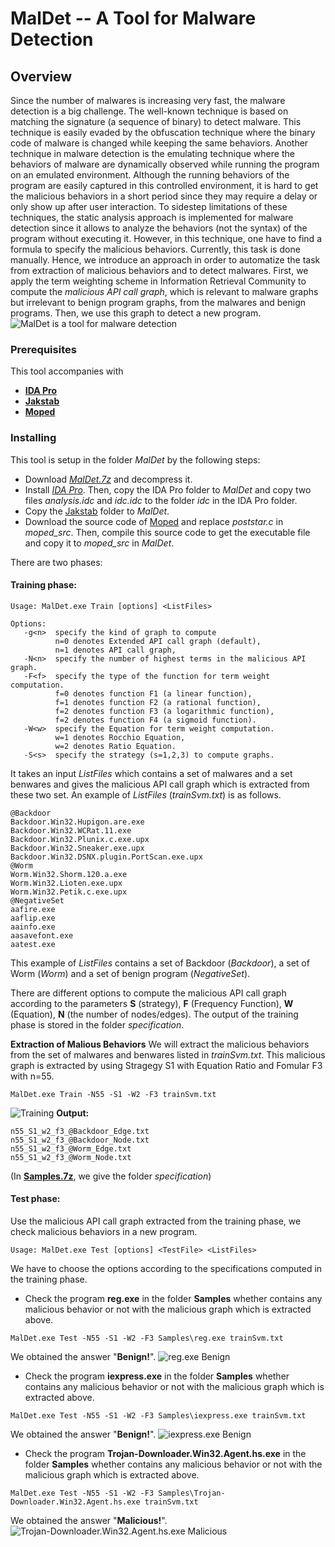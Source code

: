 
# MalDet --  A Tool for Malware Detection

## Overview
Since the number of malwares is increasing very fast, the malware detection is a big challenge. The well-known technique is based on matching the signature (a sequence of binary) to detect malware. This technique is easily evaded by the obfuscation technique where the binary code of malware is changed while keeping the same behaviors.  Another technique in malware detection is the emulating technique  where the behaviors of malware are dynamically observed while running the program on an emulated environment. Although the running behaviors of the program are easily captured in this controlled environment, it is hard to get the malicious behaviors  in a short period since they may require a delay or only show up after user interaction. To sidestep limitations of these techniques, the static analysis approach is implemented for malware detection since it allows to analyze the behaviors (not the syntax) of the program without executing it. However, in this technique, one have to find a formula to specify the malicious behaviors. Currently, this task is done manually. Hence, we introduce an approach in order to automatize the task from extraction of malicious behaviors  and to detect malwares. First, we apply the term weighting scheme in Information Retrieval Community to compute the *malicious API call graph*, which is relevant to malware graphs but irrelevant to benign program graphs, from the malwares and benign programs. Then, we use this graph to detect a new program.
![MalDet is a tool for malware detection](https://raw.githubusercontent.com/dkhuuthe/MalDet/path/images/MalDet_small.png)
 
### Prerequisites

This tool accompanies with 
  + [**IDA Pro**](https://www.hex-rays.com/products/ida/index.shtml)
  + [**Jakstab**](http://www.jakstab.org/)
  + [**Moped**](http://www2.informatik.uni-stuttgart.de/fmi/szs/tools/moped/)

### Installing

This tool is setup in the folder *MalDet* by the following steps:
+ Download [*MalDet.7z*](https://github.com/dkhuuthe/MalDet/raw/master/MalDet.7z) and decompress it.
+ Install [*IDA Pro*](https://www.hex-rays.com/products/ida/index.shtml). Then, copy the IDA Pro folder to *MalDet* and copy two files *analysis.idc* and *idc.idc* to the folder *idc* in the IDA Pro folder.
+ Copy the [Jakstab](http://www.jakstab.org/) folder to *MalDet*.
+ Download the source code of [Moped](http://www2.informatik.uni-stuttgart.de/fmi/szs/tools/moped/) and replace *poststar.c* in *moped_src*. Then, compile this source code to get the executable file and copy it to *moped_src* in *MalDet*.

There are two phases:
#### Training phase: 
```
Usage: MalDet.exe Train [options] <ListFiles>
```
```
Options:
   -g<n>  specify the kind of graph to compute
          n=0 denotes Extended API call graph (default),
          n=1 denotes API call graph,
   -N<n>  specify the number of highest terms in the malicious API graph.
   -F<f>  specify the type of the function for term weight computation.
          f=0 denotes function F1 (a linear function),
          f=1 denotes function F2 (a rational function),
          f=2 denotes function F3 (a logarithmic function),
          f=2 denotes function F4 (a sigmoid function).
   -W<w>  specify the Equation for term weight computation.
          w=1 denotes Rocchio Equation,
          w=2 denotes Ratio Equation.
   -S<s>  specify the strategy (s=1,2,3) to compute graphs.
```
It takes an input *ListFiles* which contains a set of malwares and a set benwares and gives the malicious API call graph which is extracted from these two set. An example of *ListFiles* (*trainSvm.txt*) is as follows.
```
@Backdoor
Backdoor.Win32.Hupigon.are.exe
Backdoor.Win32.WCRat.11.exe
Backdoor.Win32.Plunix.c.exe.upx
Backdoor.Win32.Sneaker.exe.upx
Backdoor.Win32.DSNX.plugin.PortScan.exe.upx
@Worm
Worm.Win32.Shorm.120.a.exe
Worm.Win32.Lioten.exe.upx
Worm.Win32.Petik.c.exe.upx
@NegativeSet
aafire.exe
aaflip.exe
aainfo.exe
aasavefont.exe
aatest.exe
```
This example of *ListFiles* contains a set of Backdoor (*Backdoor*), a set of Worm (*Worm*) and a set of benign program (*NegativeSet*).

There are different options to compute the malicious API call graph according to the parameters **S** (strategy), **F** (Frequency Function), **W** (Equation), **N** (the number of nodes/edges). The output of the training phase is stored in the folder *specification*.

**Extraction of Malious Behaviors** We will extract the malicious behaviors from the set of malwares and benwares listed in *trainSvm.txt*.
This malicious graph is extracted by using Stragegy S1 with Equation Ratio and Fomular F3 with n=55.
```
MalDet.exe Train -N55 -S1 -W2 -F3 trainSvm.txt
```
![Training](https://github.com/dkhuuthe/MalDet/raw/path/images/train.png)
**Output:**
```
n55_S1_w2_f3_@Backdoor_Edge.txt
n55_S1_w2_f3_@Backdoor_Node.txt
n55_S1_w2_f3_@Worm_Edge.txt
n55_S1_w2_f3_@Worm_Node.txt
```
(In [**Samples.7z**](https://github.com/dkhuuthe/MalDet/raw/master/Samples.7z), we give the folder *specification*)

#### Test phase:
Use the malicious API call graph extracted from the training phase, we check malicious behaviors in a new program.
```
Usage: MalDet.exe Test [options] <TestFile> <ListFiles>
```
We have to choose the options according to the specifications computed in the training phase.
+ Check the program **reg.exe** in the folder **Samples** whether contains any malicious behavior or not with the malicious graph which is extracted above.
```
MalDet.exe Test -N55 -S1 -W2 -F3 Samples\reg.exe trainSvm.txt
```
We obtained the answer "**Benign!**".
![reg.exe Benign](https://github.com/dkhuuthe/MalDet/raw/path/images/testreg.png)

+ Check the program **iexpress.exe** in the folder **Samples** whether contains any malicious behavior or not with the malicious graph which is extracted above.
```
MalDet.exe Test -N55 -S1 -W2 -F3 Samples\iexpress.exe trainSvm.txt
```
We obtained the answer "**Benign!**".
![iexpress.exe Benign](https://github.com/dkhuuthe/MalDet/raw/path/images/testiepress.png)

+ Check the program **Trojan-Downloader.Win32.Agent.hs.exe** in the folder **Samples** whether contains any malicious behavior or not with the malicious graph which is extracted above.
```
MalDet.exe Test -N55 -S1 -W2 -F3 Samples\Trojan-Downloader.Win32.Agent.hs.exe trainSvm.txt
```
We obtained the answer "**Malicious!**".
![Trojan-Downloader.Win32.Agent.hs.exe Malicious](https://github.com/dkhuuthe/MalDet/raw/path/images/testTrojan.png)

